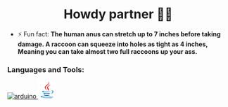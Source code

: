 <h1 align="center">Howdy partner 👋🤠</h1>

- ⚡ Fun fact: **The human anus can stretch up to 7 inches before taking damage. A raccoon can squeeze into holes as tight as 4 inches, Meaning you can take almost two full raccoons up your ass.**

<h3 align="left">Languages and Tools:</h3>
<p align="left"> <a href="https://www.arduino.cc/" target="_blank" rel="noreferrer"> <img src="https://cdn.worldvectorlogo.com/logos/arduino-1.svg" alt="arduino" width="40" height="40"/> </a> <a href="https://www.java.com" target="_blank" rel="noreferrer"> <img src="https://raw.githubusercontent.com/devicons/devicon/master/icons/java/java-original.svg" alt="java" width="40" height="40"/> </a> </p>
